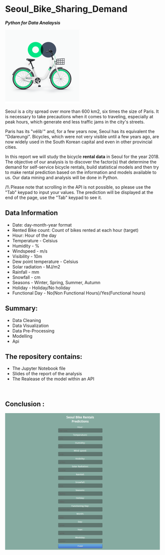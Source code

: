 # Seoul_Bike_Sharing_Demand
***Python for Data Analaysis***

![alt text](https://github.com/MariamBrh/Seoul_Bike_Sharing_Demand/blob/main/thumbnail_VELO.png)

Seoul is a city spread over more than 600 km2, six times the size of Paris. It is necessary to take precautions when it comes to traveling, especially at peak hours, which generate end less traffic jams in the city's streets.

Paris has its "vélib'" and, for a few years now, Seoul has its equivalent the "Ddareungi". Bicycles, which were not very visible until a few years ago, are now widely used in the South Korean capital and even in other provincial cities.

In this report we will study the bicycle **rental data** in Seoul for the year 2018. The objective of our analysis is to discover the factor(s) that determine the demand for self-service bicycle rentals, build statistical models and then try to make rental prediction based on the information and models available to us. Our data mining and analysis will be done in Python.

/!\ Please note that scrolling in the API is not possible, so please use the "Tab" keypad to input your values. The prediction will be displayed at the end of the page, use the "Tab" keypad to see it.

## Data Information
- Date: day-month-year format
- Rented Bike count: Count of bikes rented at each hour (target)
- Hour: Hour of the day
- Temperature - Celsius
- Humidity - %
- Windspeed - m/s
- Visibility - 10m
- Dew point temperature - Celsius
- Solar radiation - MJ/m2
- Rainfall - mm
- Snowfall - cm
- Seasons - Winter, Spring, Summer, Autumn
- Holiday - Holiday/No holiday
- Functional Day - No(Non Functional Hours)/Yes(Functional hours)

## Summary:  
- Data Cleaning
- Data Visualization
- Data Pre-Processing
- Modelling
- Api
  
 
## The repositery contains:
* The Jupyter Notebook file
* Slides of the report of the analysis
* The Realease of the model within an API 
<br> 

## Conclusion :

![alt text](https://github.com/MariamBrh/Seoul_Bike_Sharing_Demand/blob/main/api.PNG)
